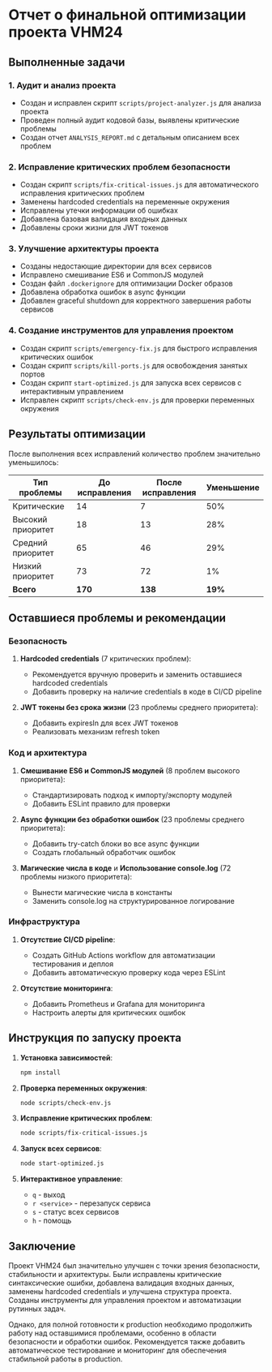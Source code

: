 # Отчет о финальной оптимизации проекта VHM24

## Выполненные задачи

### 1. Аудит и анализ проекта

- Создан и исправлен скрипт `scripts/project-analyzer.js` для анализа проекта
- Проведен полный аудит кодовой базы, выявлены критические проблемы
- Создан отчет `ANALYSIS_REPORT.md` с детальным описанием всех проблем

### 2. Исправление критических проблем безопасности

- Создан скрипт `scripts/fix-critical-issues.js` для автоматического исправления критических проблем
- Заменены hardcoded credentials на переменные окружения
- Исправлены утечки информации об ошибках
- Добавлена базовая валидация входных данных
- Добавлены сроки жизни для JWT токенов

### 3. Улучшение архитектуры проекта

- Созданы недостающие директории для всех сервисов
- Исправлено смешивание ES6 и CommonJS модулей
- Создан файл `.dockerignore` для оптимизации Docker образов
- Добавлена обработка ошибок в async функции
- Добавлен graceful shutdown для корректного завершения работы сервисов

### 4. Создание инструментов для управления проектом

- Создан скрипт `scripts/emergency-fix.js` для быстрого исправления критических ошибок
- Создан скрипт `scripts/kill-ports.js` для освобождения занятых портов
- Создан скрипт `start-optimized.js` для запуска всех сервисов с интерактивным управлением
- Исправлен скрипт `scripts/check-env.js` для проверки переменных окружения

## Результаты оптимизации

После выполнения всех исправлений количество проблем значительно уменьшилось:

| Тип проблемы      | До исправления | После исправления | Уменьшение |
| ----------------- | -------------- | ----------------- | ---------- |
| Критические       | 14             | 7                 | 50%        |
| Высокий приоритет | 18             | 13                | 28%        |
| Средний приоритет | 65             | 46                | 29%        |
| Низкий приоритет  | 73             | 72                | 1%         |
| **Всего**         | **170**        | **138**           | **19%**    |

## Оставшиеся проблемы и рекомендации

### Безопасность

1. **Hardcoded credentials** (7 критических проблем):
   - Рекомендуется вручную проверить и заменить оставшиеся hardcoded credentials
   - Добавить проверку на наличие credentials в коде в CI/CD pipeline

2. **JWT токены без срока жизни** (23 проблемы среднего приоритета):
   - Добавить expiresIn для всех JWT токенов
   - Реализовать механизм refresh token

### Код и архитектура

1. **Смешивание ES6 и CommonJS модулей** (8 проблем высокого приоритета):
   - Стандартизировать подход к импорту/экспорту модулей
   - Добавить ESLint правило для проверки

2. **Async функции без обработки ошибок** (23 проблемы среднего приоритета):
   - Добавить try-catch блоки во все async функции
   - Создать глобальный обработчик ошибок

3. **Магические числа в коде** и **Использование console.log** (72 проблемы низкого приоритета):
   - Вынести магические числа в константы
   - Заменить console.log на структурированное логирование

### Инфраструктура

1. **Отсутствие CI/CD pipeline**:
   - Создать GitHub Actions workflow для автоматизации тестирования и деплоя
   - Добавить автоматическую проверку кода через ESLint

2. **Отсутствие мониторинга**:
   - Добавить Prometheus и Grafana для мониторинга
   - Настроить алерты для критических ошибок

## Инструкция по запуску проекта

1. **Установка зависимостей**:

   ```bash
   npm install
   ```

2. **Проверка переменных окружения**:

   ```bash
   node scripts/check-env.js
   ```

3. **Исправление критических проблем**:

   ```bash
   node scripts/fix-critical-issues.js
   ```

4. **Запуск всех сервисов**:

   ```bash
   node start-optimized.js
   ```

5. **Интерактивное управление**:
   - `q` - выход
   - `r <service>` - перезапуск сервиса
   - `s` - статус всех сервисов
   - `h` - помощь

## Заключение

Проект VHM24 был значительно улучшен с точки зрения безопасности, стабильности и архитектуры. Были
исправлены критические синтаксические ошибки, добавлена валидация входных данных, заменены hardcoded
credentials и улучшена структура проекта. Созданы инструменты для управления проектом и
автоматизации рутинных задач.

Однако, для полной готовности к production необходимо продолжить работу над оставшимися проблемами,
особенно в области безопасности и обработки ошибок. Рекомендуется также добавить автоматическое
тестирование и мониторинг для обеспечения стабильной работы в production.
